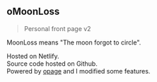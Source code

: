 ##  oMoonLoss
> Personal front page v2   

MoonLoss means "The moon forgot to circle".  

Hosted on Netlify.      
Source code hosted on Github.    
Powered by [opage](https://github.com/viosey/opage) and I modified some features.  